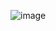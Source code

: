 ![image](https://github.com/VidyaSurendra8235/Alteryx-Challenges-My-Solutions/assets/107226432/0766e0a2-6c04-4b76-ac66-dcbc9ca133f9)
